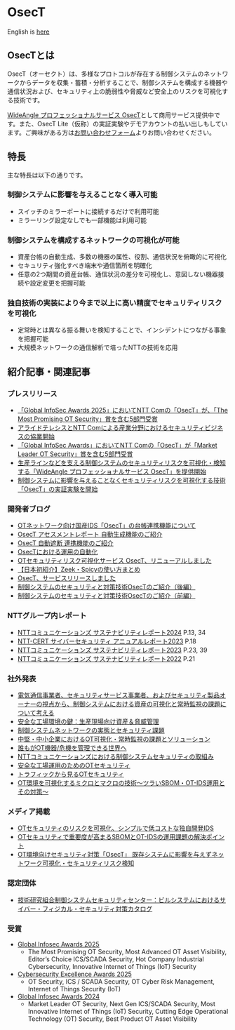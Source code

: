 # OsecT

English is [here](README_en.md)

## OsecTとは

OsecT（オーセクト）は、多様なプロトコルが存在する制御システムのネットワークからデータを収集・蓄積・分析することで、制御システムを構成する機器や通信状況および、セキュリティ上の脆弱性や脅威など安全上のリスクを可視化する技術です。

[WideAngle プロフェッショナルサービス OsecT](https://www.ntt.com/business/services/security/security-management/wideangle/osect.html)として商用サービス提供中です。また、OsecT Lite（仮称）の実証実験やデモアカウントの払い出しもしています。ご興味がある方は[お問い合わせフォーム](https://forms.office.com/Pages/ResponsePage.aspx?id=Mu8pprpnpkeOs-xDk1ZE_HBjysLLmoBGpgsCm1I6J75UNEYyOFBZSjJaUDJISkFRMUpaMlhJN1M0Ty4u)よりお問い合わせください。

## 特長

主な特長は以下の通りです。

### 制御システムに影響を与えることなく導入可能

- スイッチのミラーポートに接続するだけで利用可能
- ミラーリング設定なしでも一部機能は利用可能

### 制御システムを構成するネットワークの可視化が可能

- 資産台帳の自動生成、多数の機器の属性、役割、通信状況を俯瞰的に可視化​
- セキュリティ強化すべき端末や通信箇所を明確化​
- 任意の2つ期間の資産台帳、通信状況の差分を可視化し、意図しない機器接続や設定変更を把握可能​

### 独自技術の実装により今まで以上に高い精度でセキュリティリスクを可視化​

- 定常時とは異なる振る舞いを検知することで、インシデントにつながる事象を把握可能
- 大規模ネットワークの通信解析で培ったNTTの技術を応用

## 紹介記事・関連記事

### プレスリリース
- [「Global InfoSec Awards 2025」においてNTT Comの「OsecT」が、「The Most Promising OT Security」賞を含む5部門受賞](https://www.ntt.com/about-us/press-releases/news/article/2025/0430.html)
- [アライドテレシスとNTT Comによる産業分野におけるセキュリティビジネスの協業開始](https://www.ntt.com/about-us/press-releases/news/article/2024/1004.html)
- [「Global InfoSec Awards」においてNTT Comの「OsecT」が「Market Leader OT Security」賞を含む5部門受賞](https://www.ntt.com/about-us/press-releases/news/article/2024/0508.html)
- [生産ラインなどを支える制御システムのセキュリティリスクを可視化・検知する「WideAngle プロフェッショナルサービス OsecT」を提供開始](https://www.ntt.com/about-us/press-releases/news/article/2022/0425.html)
- [制御システムに影響を与えることなくセキュリティリスクを可視化する技術「OsecT」の実証実験を開始](https://ntt.com/about-us/press-releases/news/article/2021/0524.html)

### 開発者ブログ
- [OTネットワーク向け国産IDS「OsecT」の台帳連携機能について](https://engineers.ntt.com/entry/202504-osect_register_part1/entry)
- [OsecT アセスメントレポート 自動生成機能のご紹介](https://engineers.ntt.com/entry/202503-osect_assessment_report_introduction/entry)
- [OsecT 自動遮断 連携機能のご紹介](https://engineers.ntt.com/entry/202412-osect-auto-blocking-func/entry)
- [OsecTにおける運用の自動化](https://engineers.ntt.com/entry/2023/12/23/090934)
- [OTセキュリティリスク可視化サービス OsecT、リニューアルしました](https://engineers.ntt.com/entry/2023/08/31/100633)
- [【日本初紹介】Zeek・Spicyの使い方まとめ](https://engineers.ntt.com/entry/2023/06/23/095042)
- [OsecT、サービスリリースしました](https://engineers.ntt.com/entry/2022/05/10/110748)
- [制御システムのセキュリティと対策技術OsecTのご紹介（後編）](https://engineers.ntt.com/entry/2021/08/02/113151)
- [制御システムのセキュリティと対策技術OsecTのご紹介（前編）](https://engineers.ntt.com/entry/2021/07/27/112539)

### NTTグループ内レポート
- [NTTコミュニケーションズ サステナビリティレポート2024](https://www.ntt.com/content/dam/nttcom/hq/jp/about-us/csr/report/pdf/nttcom_sr2024_web.pdf) P.13, 34
- [NTT-CERT サイバーセキュリティ アニュアルレポート2023](https://www.rd.ntt/sil/overview/NTTannual2023_j_web.pdf) P.18
- [NTTコミュニケーションズ サステナビリティレポート2023](https://www.ntt.com/content/dam/nttcom/hq/jp/about-us/csr/report/pdf/nttcom_sr2023_web.pdf) P.23, 39
- [NTTコミュニケーションズ サステナビリティレポート2022](https://www.ntt.com/content/dam/nttcom/hq/jp/about-us/csr/report/pdf/nttcom_sr2022_web.pdf) P.21

### 社外発表
- [電気通信事業者、セキュリティサービス事業者、およびセキュリティ製品オーナーの視点から、制御システムにおける資産の可視化と常時監視の課題について考える](https://speakerdeck.com/nttcom/consider-the-challenges-of-asset-visualization-and-constant-monitoring-in-ot-systems-from-the-perspective-of-telecommunications-carriers-security-service-providers-and-security)
- [安全な工場環境の鍵：生産現場向け資産＆脅威管理](https://speakerdeck.com/nttcom/the-key-to-a-safe-factory-environment-asset-and-threat-management-for-production-sites)
- [制御システムネットワークの実態とセキュリティ課題](https://speakerdeck.com/nttcom/revelation-and-security-issues-of-control-system-networks)
- [中堅・中小企業におけるOT可視化・常時監視の課題とソリューション](https://speakerdeck.com/nttcom/challenges-and-solutions-for-ot-visualization-and-constant-monitoring-in-small-and-medium-sized-enterprises)
- [誰もがOT機器/危機を管理できる世界へ](https://speakerdeck.com/nttcom/empowering-ot-security-enabling-universal-control-device-management-and-countering-cyber-attacks)
- [NTTコミュニケーションズにおける制御システムセキュリティの取組み](https://speakerdeck.com/nttcom/control-system-security-initiatives-at-ntt-communications)
- [安全な工場運用のためのOTセキュリティ](https://speakerdeck.com/nttcom/ot-security-for-safe-factory-operations)
- [トラフィックから見るOTセキュリティ](https://speakerdeck.com/nttcom/ot-security-monitoring-from-traffic)
- [OT環境を可視化するミクロとマクロの技術〜ツラいSBOM・OT-IDS運用とその対策〜](https://speakerdeck.com/nttcom/micro-and-macro-technologies-for-visualizing-ot-environments-difficult-sbom-and-ot-ids-operations-and-countermeasures)

### メディア掲載
- [OTセキュリティのリスクを可視化、シンプルで低コストな独自開発IDS](https://monoist.itmedia.co.jp/mn/articles/2408/06/news072.html)
- [OTセキュリティで重要度が高まるSBOMとOT-IDSの運用課題の解決ポイント](https://dcross.impress.co.jp/docs/column/column20250313/003984-2.html)
- [OT環境向けセキュリティ対策「OsecT」 既存システムに影響を与えずネットワーク可視化・セキュリティリスク検知](https://www.newww-media.co.jp/backnumber/202401/202401p26.pdf)


### 認定団体
- [技術研究組合制御システムセキュリティセンター：ビルシステムにおけるサイバー・フィジカル・セキュリティ対策カタログ](https://www.css-center.or.jp/ja/info/documents/press/press_202309.pdf)

### 受賞
- [Global Infosec Awards 2025](https://cyberdefenseawards.com/global-infosec-awards-for-2025-winners-by-company/)
    - The Most Promising OT Security, Most Advanced OT Asset Visibility, Editor’s Choice ICS/SCADA Security, Hot Company Industrial Cybersecurity, Innovative Internet of Things (IoT) Security
- [Cybersecurity Excellence Awards 2025](https://cybersecurity-excellence-awards.com/2025-cybersecurity-product-service-awards-winners/?subcategory=0&region=0&company-size=0&search-term=OsecT&orderby=title&winner-parent-category=20)
    - OT Security, ICS / SCADA Security, OT Cyber Risk Management, Internet of Things Security (IoT) 
- [Global Infosec Awards 2024](https://cyberdefenseawards.com/global-infosec-awards-for-2024-winners-by-company/)
    - Market Leader OT Security, Next Gen ICS/SCADA Security, Most Innovative Internet of Things (IoT) Security, Cutting Edge Operational Technology (OT) Security, Best Product OT Asset Visibility
